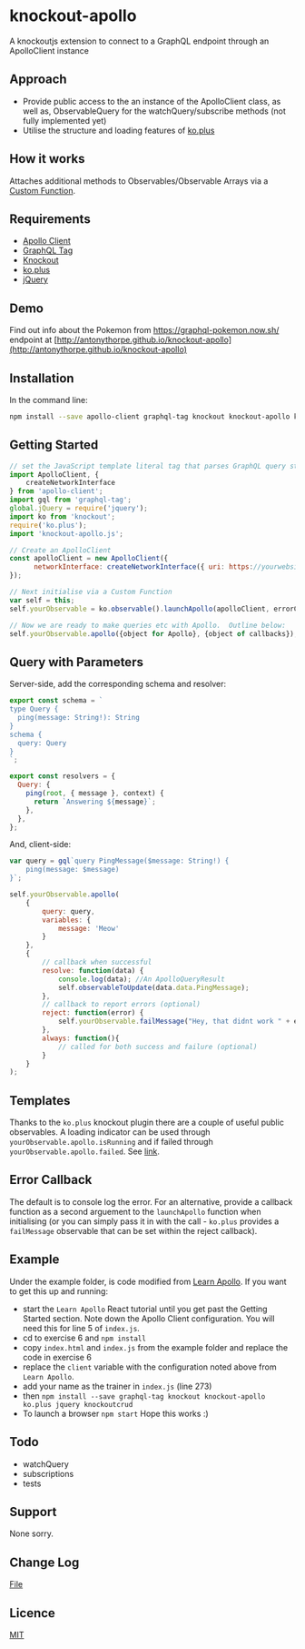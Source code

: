 # knockout-apollo
A knockoutjs extension to connect to a GraphQL endpoint through an ApolloClient instance

## Approach
* Provide public access to the an instance of the ApolloClient class, as well as, ObservableQuery for the watchQuery/subscribe methods (not fully implemented yet)
* Utilise the structure and loading features of [ko.plus](http://stevegreatrex.github.io/ko.plus/)

## How it works
Attaches additional methods to Observables/Observable Arrays via a [Custom Function](http://knockoutjs.com/documentation/fn.html).

## Requirements
* [Apollo Client](https://github.com/apollostack/apollo-client)
* [GraphQL Tag](https://github.com/apollostack/graphql-tag)
* [Knockout](http://knockoutjs.com)
* [ko.plus](http://stevegreatrex.github.io/ko.plus/)
* [jQuery](http://jquery.com)

## Demo
Find out info about the Pokemon from https://graphql-pokemon.now.sh/ endpoint at [http://antonythorpe.github.io/knockout-apollo](http://antonythorpe.github.io/knockout-apollo)

## Installation
In the command line:
```sh
npm install --save apollo-client graphql-tag knockout knockout-apollo ko.plus jquery
```

## Getting Started
```js
// set the JavaScript template literal tag that parses GraphQL query strings into the standard GraphQL AST
import ApolloClient, {
	createNetworkInterface
} from 'apollo-client';
import gql from 'graphql-tag';
global.jQuery = require('jquery');
import ko from 'knockout';
require('ko.plus');
import 'knockout-apollo.js';

// Create an ApolloClient
const apolloClient = new ApolloClient({
      networkInterface: createNetworkInterface({ uri: https://yourwebsite.net/graphql})
});

// Next initialise via a Custom Function
var self = this;
self.yourObservable = ko.observable().launchApollo(apolloClient, errorCallback);

// Now we are ready to make queries etc with Apollo.  Outline below:
self.yourObservable.apollo({object for Apollo}, {object of callbacks});
```

## Query with Parameters
Server-side, add the corresponding schema and resolver:
```javascript
export const schema = `
type Query {
  ping(message: String!): String
}
schema {
  query: Query
}
`;

export const resolvers = {
  Query: {
    ping(root, { message }, context) {
      return `Answering ${message}`;
    },
  },
};
```
And, client-side:
```javascript
var query = gql`query PingMessage($message: String!) {
    ping(message: $message)
}`;

self.yourObservable.apollo(
    {
        query: query,
        variables: {
            message: 'Meow'
        }
    },
    {
        // callback when successful
        resolve: function(data) {
            console.log(data); //An ApolloQueryResult
            self.observableToUpdate(data.data.PingMessage);
        },
        // callback to report errors (optional)
        reject: function(error) {
            self.yourObservable.failMessage("Hey, that didnt work " + error);
        },
        always: function(){
            // called for both success and failure (optional)
        }
    }
);
```

## Templates
Thanks to the `ko.plus` knockout plugin there are a couple of useful public observables.  A loading indicator can be used through `yourObservable.apollo.isRunning` and if failed through `yourObservable.apollo.failed`.  See [link](https://github.com/stevegreatrex/ko.plus/blob/master/README.md#example-implementation).

## Error Callback
The default is to console log the error.  For an alternative, provide a callback function as a second arguement to the `launchApollo` function when initialising (or you can simply pass it in with the call - `ko.plus` provides a `failMessage` observable that can be set within the reject callback).

## Example
Under the example folder, is code modified from [Learn Apollo](https://www.learnapollo.com).  If you want to get this up and running:
* start the `Learn Apollo` React tutorial until you get past the Getting Started section.  Note down the Apollo Client configuration.  You will need this for line 5 of `index.js`.
* cd to exercise 6 and `npm install`
* copy `index.html` and `index.js` from the example folder and replace the code in exercise 6
* replace the `client` variable with the configuration noted above from `Learn Apollo`.
* add your name as the trainer in `index.js` (line 273)
* then `npm install --save graphql-tag knockout knockout-apollo ko.plus jquery knockoutcrud`
* To launch a browser `npm start`
Hope this works :)

## Todo
* watchQuery
* subscriptions
* tests

## Support
None sorry.

## Change Log
[File](changelog.md)

## Licence
[MIT](LICENCE)

